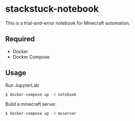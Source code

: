 # stackstuck-notebook

This is a trial-and-error notebook for Minecraft automation. 

## Required

* Docker
* Docker Compose

## Usage

Run JupyterLab

```sh
$ docker-compose up -d notebook
```

Build a minecraft server.

```sh
$ docker-compose up -d mcserver
```
